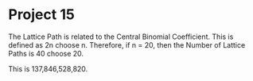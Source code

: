 # Project 15

The Lattice Path is related to the Central Binomial Coefficient.
This is defined as 2n choose n.
Therefore, if n = 20, then the Number of Lattice Paths is 40 choose 20. 

This is 137,846,528,820. 
